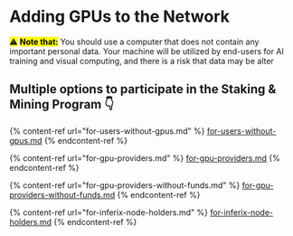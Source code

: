 # Adding GPUs to the Network

<mark style="background-color:yellow;">⚠️</mark> <mark style="background-color:yellow;"></mark><mark style="background-color:yellow;">**Note that:**</mark>  You should use a computer that does not contain any important personal data. Your machine will be utilized by end-users for AI training and visual computing, and there is a risk that data may be alter

## Multiple options to participate in the Staking & Mining Program 👇

{% content-ref url="for-users-without-gpus.md" %}
[for-users-without-gpus.md](for-users-without-gpus.md)
{% endcontent-ref %}

{% content-ref url="for-gpu-providers.md" %}
[for-gpu-providers.md](for-gpu-providers.md)
{% endcontent-ref %}

{% content-ref url="for-gpu-providers-without-funds.md" %}
[for-gpu-providers-without-funds.md](for-gpu-providers-without-funds.md)
{% endcontent-ref %}

{% content-ref url="for-inferix-node-holders.md" %}
[for-inferix-node-holders.md](for-inferix-node-holders.md)
{% endcontent-ref %}

